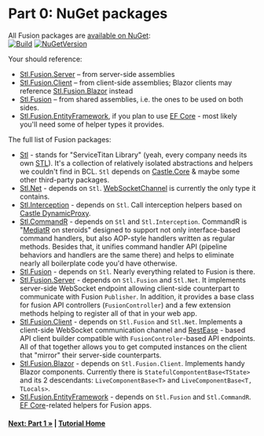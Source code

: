 # Part 0: NuGet packages

All Fusion packages are
[available on NuGet](https://www.nuget.org/packages?q=Owner%3Aservicetitan+Tags%3Astl_fusion):\
[![Build](https://github.com/servicetitan/Stl.Fusion/workflows/Build/badge.svg)](https://github.com/servicetitan/Stl.Fusion/actions?query=workflow%3A%22Build%22)
[![NuGetVersion](https://img.shields.io/nuget/v/Stl.Fusion)](https://www.nuget.org/packages?q=Owner%3Aservicetitan+Tags%3Astl_fusion)

Your should reference:

* [Stl.Fusion.Server](https://www.nuget.org/packages/Stl.Fusion.Server/) &ndash; from server-side assemblies
* [Stl.Fusion.Client](https://www.nuget.org/packages/Stl.Fusion.Client/) &ndash; from client-side assemblies;
  Blazor clients may reference [Stl.Fusion.Blazor](https://www.nuget.org/packages/Stl.Fusion.Blazor/) instead
* [Stl.Fusion](https://www.nuget.org/packages/Stl.Fusion/) &ndash; from shared assemblies,
  i.e. the ones to be used on both sides.
* [Stl.Fusion.EntityFramework](https://www.nuget.org/packages/Stl.Fusion.EntityFramework/), if you plan to
  use [EF Core](https://docs.microsoft.com/en-us/ef/) - most likely you'll need some of helper types it provides.

The full list of Fusion packages:

* [Stl](https://www.nuget.org/packages/Stl/) - stands for "ServiceTitan Library"
  (yeah, every company needs its own [STL](https://en.wikipedia.org/wiki/Standard_Template_Library)).
  It's a collection of relatively isolated abstractions and helpers we couldn't find in BCL.
  `Stl` depends on [Castle.Core](https://www.nuget.org/packages/Castle.Core/) & maybe some other
  third-party packages.
* [Stl.Net](https://www.nuget.org/packages/Stl.Net/) - depends on `Stl`.
  [WebSocketChannel](https://github.com/servicetitan/Stl.Fusion/blob/master/src/Stl.Net/WebSocketChannel.cs)
  is currently the only type it contains.  
* [Stl.Interception](https://www.nuget.org/packages/Stl.Interception/) - depends on `Stl`.
  Call interception helpers based on [Castle DynamicProxy](http://www.castleproject.org/projects/dynamicproxy/).
* [Stl.CommandR](https://www.nuget.org/packages/Stl.CommandR/) - depends on `Stl` and `Stl.Interception`.
  CommandR is "[MediatR](hhttps://github.com/jbogard/MediatR) on steroids" designed to support
  not only interface-based command handlers, but also AOP-style handlers written as 
  regular methods. Besides that, it unifies command handler API (pipeline behaviors and handlers 
  are the same there) and helps to eliminate nearly all boilerplate code you'd have otherwise.
* [Stl.Fusion](https://www.nuget.org/packages/Stl.Fusion/) - depends on `Stl`.
  Nearly everything related to Fusion is there.
* [Stl.Fusion.Server](https://www.nuget.org/packages/Stl.Fusion.Server/) - depends on `Stl.Fusion` and `Stl.Net`.
  It implements server-side WebSocket endpoint allowing client-side counterpart to communicate
  with Fusion `Publisher`. In addition, it provides a base class for fusion API controllers
  (`FusionController`) and a few extension methods helping to register all of that in your web app.
* [Stl.Fusion.Client](https://www.nuget.org/packages/Stl.Fusion.Client/) - depends on `Stl.Fusion` and `Stl.Net`.
  Implements a client-side WebSocket communication channel and
  [RestEase](https://github.com/canton7/RestEase) - based API client builder compatible with
  `FusionControler`-based API endpoints. All of that together allows you to get computed
  instances on the client that "mirror" their server-side counterparts.
* [Stl.Fusion.Blazor](https://www.nuget.org/packages/Stl.Fusion.Blazor/) - depends on `Stl.Fusion.Client`.
  Implements handy Blazor components. Currently there is `StatefulCompontentBase<TState>`
  and its 2 descendants: `LiveComponentBase<T>` and `LiveComponentBase<T, TLocals>`.
* [Stl.Fusion.EntityFramework](https://www.nuget.org/packages/Stl.Fusion.EntityFramework/) - depends on `Stl.Fusion` and `Stl.CommandR`.
  [EF Core](https://docs.microsoft.com/en-us/ef/)-related helpers for Fusion apps.
    

#### [Next: Part 1 &raquo;](./Part01.md) | [Tutorial Home](./README.md)

